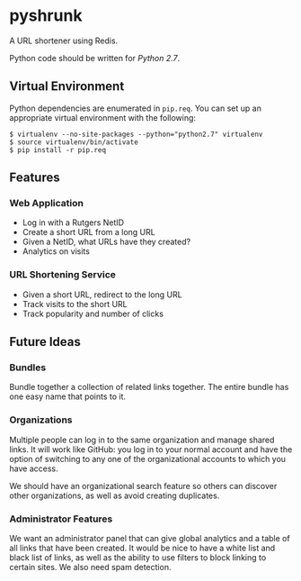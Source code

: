 pyshrunk
========
A URL shortener using Redis.

Python code should be written for _Python 2.7_.

Virtual Environment
-------------------
Python dependencies are enumerated in `pip.req`. You can set up an appropriate
virtual environment with the following:

    $ virtualenv --no-site-packages --python="python2.7" virtualenv
    $ source virtualenv/bin/activate
    $ pip install -r pip.req

Features
--------
### Web Application
- Log in with a Rutgers NetID
- Create a short URL from a long URL
- Given a NetID, what URLs have they created?
- Analytics on visits

### URL Shortening Service
- Given a short URL, redirect to the long URL
- Track visits to the short URL
- Track popularity and number of clicks

Future Ideas
------------
### Bundles
Bundle together a collection of related links together. The entire bundle has
one easy name that points to it.

### Organizations
Multiple people can log in to the same organization and manage shared links. It
will work like GitHub: you log in to your normal account and have the option of
switching to any one of the organizational accounts to which you have access.

We should have an organizational search feature so others can discover other
organizations, as well as avoid creating duplicates.

### Administrator Features
We want an administrator panel that can give global analytics and a table of all
links that have been created. It would be nice to have a white list and black
list of links, as well as the ability to use filters to block linking to certain
sites. We also need spam detection.
